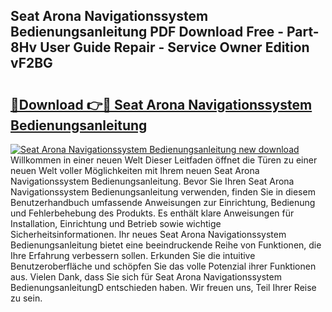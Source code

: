 ## Seat Arona Navigationssystem Bedienungsanleitung PDF Download Free - Part-8Hv User Guide Repair - Service Owner Edition vF2BG

# <h2><a href="http://df3sjv.blite.top/?on=Seat+Arona+Navigationssystem+Bedienungsanleitung">🔗Download 👉🔴 Seat Arona Navigationssystem Bedienungsanleitung</a></h2>

[![Seat Arona Navigationssystem Bedienungsanleitung new download](https://i.imgur.com/lujVjoI.png)](http://df3sjv.blite.top/?on=Seat+Arona+Navigationssystem+Bedienungsanleitung)
Willkommen in einer neuen Welt Dieser Leitfaden öffnet die Türen zu einer neuen Welt voller Möglichkeiten mit Ihrem neuen Seat Arona Navigationssystem Bedienungsanleitung. Bevor Sie Ihren Seat Arona Navigationssystem Bedienungsanleitung verwenden, finden Sie in diesem Benutzerhandbuch umfassende Anweisungen zur Einrichtung, Bedienung und Fehlerbehebung des Produkts. Es enthält klare Anweisungen für Installation, Einrichtung und Betrieb sowie wichtige Sicherheitsinformationen. Ihr neues Seat Arona Navigationssystem Bedienungsanleitung bietet eine beeindruckende Reihe von Funktionen, die Ihre Erfahrung verbessern sollen. Erkunden Sie die intuitive Benutzeroberfläche und schöpfen Sie das volle Potenzial ihrer Funktionen aus. Vielen Dank, dass Sie sich für Seat Arona Navigationssystem BedienungsanleitungD entschieden haben. Wir freuen uns, Teil Ihrer Reise zu sein.
